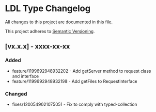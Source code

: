 # LDL Type Changelog

All changes to this project are documented in this file.

This project adheres to [Semantic Versioning](https://semver.org/spec/v2.0.0.html).

## [vx.x.x] - xxxx-xx-xx

### Added

- feature/1199692948932202 - Add getServer method to request class and interface
- feature/1199692948932198 - Add getFiles to RequestInterface

### Changed

- fixes/1200549021075051 - Fix to comply with typed-collection